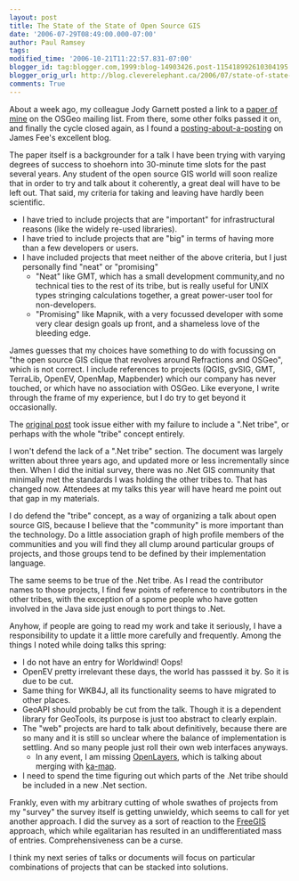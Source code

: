 ```yaml
---
layout: post
title: The State of the State of Open Source GIS
date: '2006-07-29T08:49:00.000-07:00'
author: Paul Ramsey
tags: 
modified_time: '2006-10-21T11:22:57.831-07:00'
blogger_id: tag:blogger.com,1999:blog-14903426.post-115418992610304195
blogger_orig_url: http://blog.cleverelephant.ca/2006/07/state-of-state-of-open-source-gis.html
comments: True
---
```


About a week ago, my colleague Jody Garnett posted a link to a [paper of mine](http://www.refractions.net/white_papers/oss_briefing/2006-06-OSS-Briefing.pdf) on the OSGeo mailing list.  From there, some other folks passed it on, and finally the cycle closed again, as I found a [posting-about-a-posting](http://www.spatiallyadjusted.com/2006/07/28/state-of-net-open-source-gis/) on James Fee's excellent blog.

The paper itself is a backgrounder for a talk I have been trying with varying degrees of success to shoehorn into 30-minute time slots for the past several years.  Any student of the open source GIS world will soon realize that in order to try and talk about it coherently, a great deal will have to be left out.  That said, my criteria for taking and leaving have hardly been scientific.  <br /><ul><li>I have tried to include projects that are "important" for infrastructural reasons (like the widely re-used libraries).<br /><li>I have tried to include projects that are "big" in terms of having more than a few developers or users.<br /><li>I have included projects that meet neither of the above criteria, but I just personally find "neat" or "promising"<br /><ul><li>"Neat" like GMT, which has a small development community,and no technical ties to the rest of its tribe, but is really useful for UNIX types stringing calculations together, a great power-user tool for non-developers.<br /><li>"Promising" like Mapnik, with a very focussed developer with some very clear design goals up front, and a shameless love of the bleeding edge.</ul></ul>James guesses that my choices have something to do with focussing on "the open source GIS clique that revolves around Refractions and OSGeo", which is not correct.  I include references to projects (QGIS, gvSIG, GMT, TerraLib, OpenEV, OpenMap, Mapbender) which our company has never touched, or which have no association with OSGeo.  Like everyone, I write through the frame of my experience, but I do try to get beyond it occasionally.

The [original post](http://www.sharpgis.net/OpenSourceGISCanOnlyBeMadeUsingEitherCAndJava.aspx) took issue either with my failure to include a ".Net tribe", or perhaps with the whole "tribe" concept entirely.  

I won't defend the lack of a ".Net tribe" section. The document was largely written about three years ago, and updated more or less incrementally since then. When I did the initial survey, there was no .Net GIS community that minimally met the standards I was holding the other tribes to.  That has changed now.  Attendees at my talks this year will have heard me point out that gap in my materials.

I do defend the "tribe" concept, as a way of organizing a talk about open source GIS, because I believe that the "community" is more important than the technology.  Do a little association graph of high profile members of the communities and you will find they all clump around particular groups of projects, and those groups tend to be defined by their implementation language.

The same seems to be true of the .Net tribe. As I read the contributor names to those projects, I find few points of reference to contributors in the other tribes, with the exception of a spome people who have gotten involved in the Java side just enough to port things to .Net.

Anyhow, if people are going to read my work and take it seriously, I have a responsibility to update it a little more carefully and frequently.  Among the things I noted while doing talks this spring:<br /><ul><li>I do not have an entry for Worldwind! Oops!<br /><li>OpenEV pretty irrelevant these days, the world has passsed it by. So it is due to be cut.<br /><li>Same thing for WKB4J, all its functionality seems to have migrated to other places.<br /><li>GeoAPI should probably be cut from the talk. Though it is a dependent library for GeoTools, its purpose is just too abstract to clearly explain.<br /><li>The "web" projects are hard to talk about definitively, because there are so many and it is still so unclear where the balance of implementation is settling.  And so many people just roll their own web interfaces anyways.  <br /><ul><li>In any event, I am missing [OpenLayers](http://www.openlayers.org/), which is talking about merging with [ka-map](http://ka-map.maptools.org/).</ul><li>I need to spend the time figuring out which parts of the .Net tribe should be included in a new .Net section.</ul>Frankly, even with my arbitrary cutting of whole swathes of projects from my "survey" the survey itself is getting unwieldy, which seems to call for yet another approach.  I did the survey as a sort of reaction to the [FreeGIS](http://www.freegis.org) approach, which while egalitarian has resulted in an undifferentiated mass of entries.  Comprehensiveness can be a curse.

I think my next series of talks or documents will focus on particular combinations of projects that can be stacked into solutions.